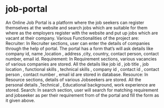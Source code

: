 # job-portal
An Online Job Portal is a platform where the job seekers can register themselves at the website and search jobs which are suitable for them where as the employers register 
with the website and put up jobs which are vacant at their company.
Various Functionalities of the project are:
	Recruiter: In Recruiter sections, user can enter the details of  companies through the help of portal. The portal has a form that’s will ask details like company id, name ,location , address ,city, country, contact person, contact number, email id.
	Requirement: In Requirement sections, various vacancies of various companies are stored. All  the details like job id , job title , job location , functional skills , technical skills , company id , contact id , contact person , contact number , email id are stored in database.
	Resource: In Resource sections, details of various Jobseekers are stored. All the personal details ,Technical , Educational background, work experience are stored.
	Search: In search section, user will search for matching requirement and jobseeker as per their requirement from of the portal and fill the form as it given above.
